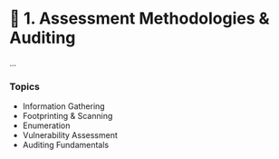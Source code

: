 # 📒 1. Assessment Methodologies & Auditing

...

### Topics

* Information Gathering
* Footprinting & Scanning
* Enumeration
* Vulnerability Assessment
* Auditing Fundamentals
